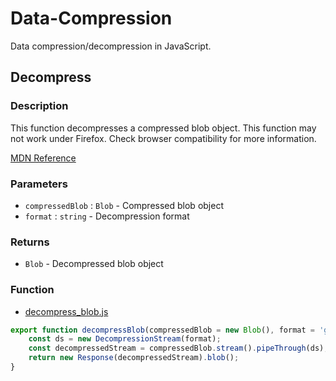 # Data-Compression
Data compression/decompression in JavaScript.

## Decompress

### Description
This function decompresses a compressed blob object. This function may not work under Firefox. Check browser
compatibility for more information.
 
[MDN Reference](https://developer.mozilla.org/en-US/docs/Web/API/Compression_Streams_API#browser_compatibility)

### Parameters
- `compressedBlob` : `Blob` - Compressed blob object
- `format` : `string` - Decompression format

### Returns
- `Blob` - Decompressed blob object

### Function
- [decompress_blob.js](./decompress_blob.js)

```js
export function decompressBlob(compressedBlob = new Blob(), format = 'gzip') {
    const ds = new DecompressionStream(format);
    const decompressedStream = compressedBlob.stream().pipeThrough(ds);
    return new Response(decompressedStream).blob();
}
```
